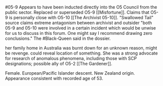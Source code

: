 #05-9
Appears to have been inducted directly into the O5 Council from the public sector. Replaced or superseded O5-9 [[Misfortune]]. Claims that O5-9 is personally close with O5-10 [[The Archivist 05-10]]. "Swallowed Tail" source claims extreme antagonism between archivist and outsider "both 05-9 and 05-10 were involved in a certain incident which would be unwise for us to discuss in this forum. One might say I recommend drawing zero conclusions." The #Black-Queen  said in the dossier.

her family home in Australia was burnt down for an unknown reason, might be revenge. could reveal location of something. She was a strong advocate for research of anomalous phenomena, including those with SCP designations; possible ally of O5-2 [[The Gardener]].

Female. European/Pacific Islander descent. New Zealand origin. Appearance consistent with recorded age of 53.
